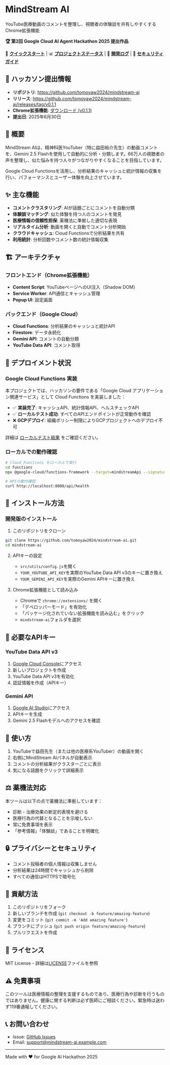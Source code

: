 # MindStream AI

YouTube医療動画のコメントを整理し、視聴者の体験談を共有しやすくするChrome拡張機能

**🏆 第2回 Google Cloud AI Agent Hackathon 2025 提出作品**

🚀 **[クイックスタート](QUICKSTART.md)** | 📊 **[プロジェクトステータス](PROJECT_STATUS.md)** | 📝 **[開発ログ](docs/development-log.md)** | 🔐 **[セキュリティガイド](docs/security-guide.md)**

## 📌 ハッカソン提出情報

- **リポジトリ**: https://github.com/tomoyaw2024/mindstream-ai
- **リリース**: https://github.com/tomoyaw2024/mindstream-ai/releases/tag/v0.1.1
- **Chrome拡張機能**: [ダウンロード (v0.1.1)](https://github.com/tomoyaw2024/mindstream-ai/releases/download/v0.1.1/mindstream-ai-v0.1.1.zip)
- **提出日**: 2025年6月30日

## 🎯 概要

MindStream AIは、精神科医YouTuber（特に益田裕介先生）の動画コメントを、Gemini 2.5 Flashを使用して自動的に分析・分類します。66万人の視聴者の声を整理し、似た悩みを持つ人々がつながりやすくなることを目指しています。

Google Cloud Functionsを活用し、分析結果のキャッシュと統計情報の収集を行い、パフォーマンスとユーザー体験を向上させています。

## ✨ 主な機能

- **コメントクラスタリング**: AIが話題ごとにコメントを自動分類
- **体験談マッチング**: 似た体験を持つ人のコメントを発見
- **医療情報の信頼性担保**: 薬機法に準拠した適切な表現
- **リアルタイム分析**: 動画を開くと自動でコメント分析開始
- **クラウドキャッシュ**: Cloud Functionsで分析結果を共有
- **利用統計**: 分析回数やコメント数の統計情報収集

## 🏗️ アーキテクチャ

### フロントエンド（Chrome拡張機能）
- **Content Script**: YouTubeページへのUI注入（Shadow DOM）
- **Service Worker**: API通信とキャッシュ管理
- **Popup UI**: 設定画面

### バックエンド（Google Cloud）
- **Cloud Functions**: 分析結果のキャッシュと統計API
- **Firestore**: データ永続化
- **Gemini API**: コメントの自動分類
- **YouTube Data API**: コメント取得

## 🚧 デプロイメント状況

### Google Cloud Functions 実装

本プロジェクトでは、ハッカソンの要件である「Google Cloud アプリケーション関連サービス」として Cloud Functions を実装しました：

- ✅ **実装完了**: キャッシュAPI、統計情報API、ヘルスチェックAPI
- ✅ **ローカルテスト成功**: すべてのAPIエンドポイントが正常動作を確認
- ❌ **GCPデプロイ**: 組織ポリシー制限によりGCPプロジェクトへのデプロイ不可

詳細は [ローカルテスト結果](functions/local-test-results.md) をご確認ください。

### ローカルでの動作確認

```bash
# Cloud Functions をローカルで実行
cd functions
npx @google-cloud/functions-framework --target=mindstreamApi --signature-type=http --port=8080

# APIの動作確認
curl http://localhost:8080/api/health
```

## 🚀 インストール方法

### 開発版のインストール

1. このリポジトリをクローン
```bash
git clone https://github.com/tomoyaw2024/mindstream-ai.git
cd mindstream-ai
```

2. APIキーの設定
   - `src/utils/config.js`を開く
   - `YOUR_YOUTUBE_API_KEY`を実際のYouTube Data API v3のキーに置き換え
   - `YOUR_GEMINI_API_KEY`を実際のGemini APIキーに置き換え

3. Chrome拡張機能として読み込み
   - Chromeで `chrome://extensions/` を開く
   - 「デベロッパーモード」を有効化
   - 「パッケージ化されていない拡張機能を読み込む」をクリック
   - `mindstream-ai`フォルダを選択

## 🔧 必要なAPIキー

### YouTube Data API v3
1. [Google Cloud Console](https://console.cloud.google.com/)にアクセス
2. 新しいプロジェクトを作成
3. YouTube Data API v3を有効化
4. 認証情報を作成（APIキー）

### Gemini API
1. [Google AI Studio](https://makersuite.google.com/app/apikey)にアクセス
2. APIキーを生成
3. Gemini 2.5 Flashモデルへのアクセスを確認

## 📱 使い方

1. YouTubeで益田先生（または他の医療系YouTuber）の動画を開く
2. 右側にMindStream AIパネルが自動表示
3. コメントの分析結果がクラスターごとに表示
4. 気になる話題をクリックで詳細表示

## ⚖️ 薬機法対応

本ツールは以下の点で薬機法に準拠しています：

- 診断・治療効果の断定的表現を避ける
- 医療行為の代替となることを示唆しない
- 常に免責事項を表示
- 「参考情報」「体験談」であることを明確化

## 🔒 プライバシーとセキュリティ

- コメント投稿者の個人情報は収集しません
- 分析結果は24時間でキャッシュから削除
- すべての通信はHTTPSで暗号化

## 🤝 貢献方法

1. このリポジトリをフォーク
2. 新しいブランチを作成 (`git checkout -b feature/amazing-feature`)
3. 変更をコミット (`git commit -m 'Add amazing feature'`)
4. ブランチにプッシュ (`git push origin feature/amazing-feature`)
5. プルリクエストを作成

## 📄 ライセンス

MIT License - 詳細は[LICENSE](LICENSE)ファイルを参照

## ⚠️ 免責事項

このツールは医療情報の整理を支援するものであり、医療行為や診断を行うものではありません。健康に関する判断は必ず医師にご相談ください。緊急時は迷わず119番通報してください。

## 📞 お問い合わせ

- Issue: [GitHub Issues](https://github.com/tomoyaw2024/mindstream-ai/issues)
- Email: support@mindstream-ai.example.com

---

Made with ❤️ for Google AI Hackathon 2025